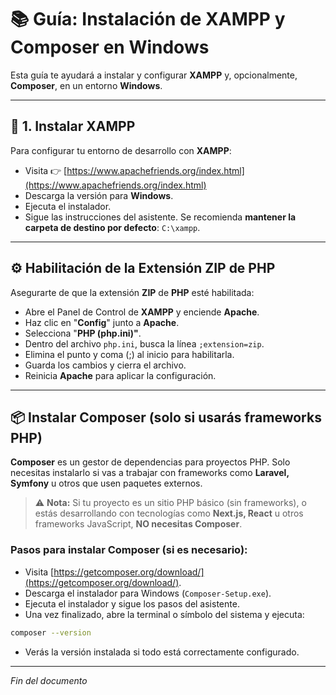 # 📚 Guía: Instalación de XAMPP y Composer en Windows

Esta guía te ayudará a instalar y configurar **XAMPP** y, opcionalmente, **Composer**, en un entorno **Windows**.

---

## 🧰 1. Instalar XAMPP

Para configurar tu entorno de desarrollo con **XAMPP**:

* Visita 👉 [https://www.apachefriends.org/index.html](https://www.apachefriends.org/index.html)
* Descarga la versión para **Windows**.
* Ejecuta el instalador.
* Sigue las instrucciones del asistente. Se recomienda **mantener la carpeta de destino por defecto**: `C:\xampp`.

---

## ⚙️ Habilitación de la Extensión ZIP de PHP

Asegurarte de que la extensión **ZIP** de **PHP** esté habilitada:

* Abre el Panel de Control de **XAMPP** y enciende **Apache**.
* Haz clic en "**Config**" junto a **Apache**.
* Selecciona "**PHP (php.ini)"**.
* Dentro del archivo `php.ini`, busca la línea `;extension=zip`.
* Elimina el punto y coma (;) al inicio para habilitarla.
* Guarda los cambios y cierra el archivo.
* Reinicia **Apache** para aplicar la configuración.

---

## 📦 Instalar Composer (solo si usarás frameworks PHP)

**Composer** es un gestor de dependencias para proyectos PHP. Solo necesitas instalarlo si vas a trabajar con frameworks como **Laravel, Symfony** u otros que usen paquetes externos.

> ⚠️ **Nota:** Si tu proyecto es un sitio PHP básico (sin frameworks), o estás desarrollando con tecnologías como **Next.js, React** u otros frameworks JavaScript, **NO necesitas Composer**.

### Pasos para instalar Composer (si es necesario):

* Visita [https://getcomposer.org/download/](https://getcomposer.org/download/).
* Descarga el instalador para Windows (`Composer-Setup.exe`).
* Ejecuta el instalador y sigue los pasos del asistente.
* Una vez finalizado, abre la terminal o símbolo del sistema y ejecuta:

```bash
composer --version
```

* Verás la versión instalada si todo está correctamente configurado.

---

*Fin del documento*
